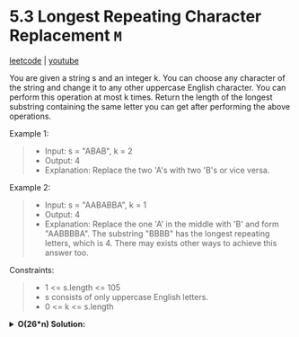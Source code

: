# 5.3 Longest Repeating Character Replacement `M`

[leetcode](https://leetcode.com/problems/longest-repeating-character-replacement/) |
[youtube](https://www.youtube.com/watch?v=gqXU1UyA8pk)

You are given a string s and an integer k.
You can choose any character of the string and change it to any other uppercase English character.
You can perform this operation at most k times.
Return the length of the longest substring containing the same letter you can get after performing the above operations.

Example 1:
> - Input: s = "ABAB", k = 2
> - Output: 4
> - Explanation: Replace the two 'A's with two 'B's or vice versa.

Example 2:
> - Input: s = "AABABBA", k = 1
> - Output: 4
> - Explanation: Replace the one 'A' in the middle with 'B' and form "AABBBBA".
> The substring "BBBB" has the longest repeating letters, which is 4.
> There may exists other ways to achieve this answer too.

Constraints:
> - 1 <= s.length <= 105
> - s consists of only uppercase English letters.
> - 0 <= k <= s.length

<details>
    <summary><b>O(26*n) Solution:</b></summary>

- init res at 0
- init l pointer at 0
- init charCount as an empty map from chars to integers
- loop in s w/ r pointer
    - if charCount at s[r] exists increment it
    - else init charCount at s[r] to 1
    - loop while window size minus max count from charMap is greater than k
        - decrement charCount at s[r]
        - increment l pointer
    - set res to max of res and window size
- return res

```go
func CharacterReplacement(s string, k int) int {
    res := 0
    l := 0
    charCount := map[byte]int{}

    for r := 0; r < len(s); r++ {
        if _, ok := charCount[s[r]]; ok {
            charCount[s[r]]++
        } else {
            charCount[s[r]] = 1
        }

        for (r - l + 1) - slices.Max(slices.Collect(maps.Values(charCount))) > k {
            charCount[s[l]]--
            l++
        }

        res = max(res, r - l + 1)
    }

    return res
}
```
</details>

